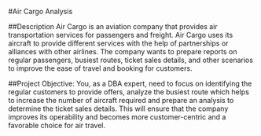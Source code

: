 #Air Cargo Analysis



##Description
Air Cargo is an aviation company that provides air transportation services for passengers and freight.
Air Cargo uses its aircraft to provide different services with the help of partnerships or alliances with other airlines. 
The company wants to prepare reports on regular passengers, busiest routes, ticket sales details, and other scenarios to improve the ease of travel and booking for customers.

 

##Project Objective:
You, as a DBA expert, need to focus on identifying the regular customers to provide offers,
analyze the busiest route which helps to increase the number of aircraft required and prepare an 
analysis to determine the ticket sales details. This will ensure that the company improves its operability 
and becomes more customer-centric and a favorable choice for air travel.
